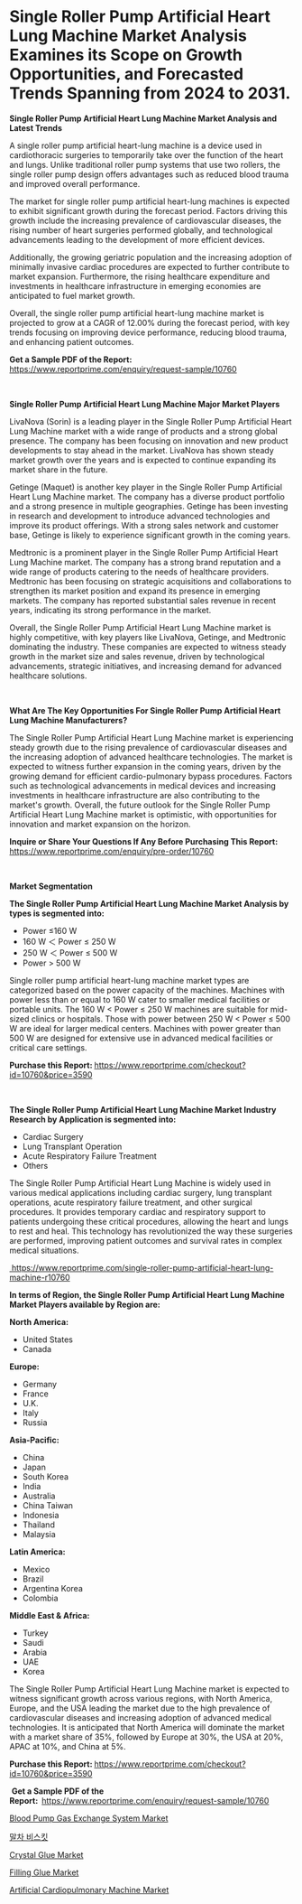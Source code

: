 <p><h1>Single Roller Pump Artificial Heart Lung Machine Market Analysis Examines its Scope on Growth Opportunities, and Forecasted Trends Spanning from 2024 to 2031.</h1></p><p><strong>Single Roller Pump Artificial Heart Lung Machine Market Analysis and Latest Trends</strong></p>
<p><p>A single roller pump artificial heart-lung machine is a device used in cardiothoracic surgeries to temporarily take over the function of the heart and lungs. Unlike traditional roller pump systems that use two rollers, the single roller pump design offers advantages such as reduced blood trauma and improved overall performance.</p><p>The market for single roller pump artificial heart-lung machines is expected to exhibit significant growth during the forecast period. Factors driving this growth include the increasing prevalence of cardiovascular diseases, the rising number of heart surgeries performed globally, and technological advancements leading to the development of more efficient devices.</p><p>Additionally, the growing geriatric population and the increasing adoption of minimally invasive cardiac procedures are expected to further contribute to market expansion. Furthermore, the rising healthcare expenditure and investments in healthcare infrastructure in emerging economies are anticipated to fuel market growth.</p><p>Overall, the single roller pump artificial heart-lung machine market is projected to grow at a CAGR of 12.00% during the forecast period, with key trends focusing on improving device performance, reducing blood trauma, and enhancing patient outcomes.</p></p>
<p><strong>Get a Sample PDF of the Report:&nbsp;</strong> <a href="https://www.reportprime.com/enquiry/request-sample/10760">https://www.reportprime.com/enquiry/request-sample/10760</a></p>
<p>&nbsp;</p>
<p><strong>Single Roller Pump Artificial Heart Lung Machine Major Market Players</strong></p>
<p><p>LivaNova (Sorin) is a leading player in the Single Roller Pump Artificial Heart Lung Machine market with a wide range of products and a strong global presence. The company has been focusing on innovation and new product developments to stay ahead in the market. LivaNova has shown steady market growth over the years and is expected to continue expanding its market share in the future.</p><p>Getinge (Maquet) is another key player in the Single Roller Pump Artificial Heart Lung Machine market. The company has a diverse product portfolio and a strong presence in multiple geographies. Getinge has been investing in research and development to introduce advanced technologies and improve its product offerings. With a strong sales network and customer base, Getinge is likely to experience significant growth in the coming years.</p><p>Medtronic is a prominent player in the Single Roller Pump Artificial Heart Lung Machine market. The company has a strong brand reputation and a wide range of products catering to the needs of healthcare providers. Medtronic has been focusing on strategic acquisitions and collaborations to strengthen its market position and expand its presence in emerging markets. The company has reported substantial sales revenue in recent years, indicating its strong performance in the market.</p><p>Overall, the Single Roller Pump Artificial Heart Lung Machine market is highly competitive, with key players like LivaNova, Getinge, and Medtronic dominating the industry. These companies are expected to witness steady growth in the market size and sales revenue, driven by technological advancements, strategic initiatives, and increasing demand for advanced healthcare solutions.</p></p>
<p>&nbsp;</p>
<p><strong>What Are The Key Opportunities For Single Roller Pump Artificial Heart Lung Machine Manufacturers?</strong></p>
<p><p>The Single Roller Pump Artificial Heart Lung Machine market is experiencing steady growth due to the rising prevalence of cardiovascular diseases and the increasing adoption of advanced healthcare technologies. The market is expected to witness further expansion in the coming years, driven by the growing demand for efficient cardio-pulmonary bypass procedures. Factors such as technological advancements in medical devices and increasing investments in healthcare infrastructure are also contributing to the market's growth. Overall, the future outlook for the Single Roller Pump Artificial Heart Lung Machine market is optimistic, with opportunities for innovation and market expansion on the horizon.</p></p>
<p><strong>Inquire or Share Your Questions If Any Before Purchasing This Report:</strong> <a href="https://www.reportprime.com/enquiry/pre-order/10760">https://www.reportprime.com/enquiry/pre-order/10760</a></p>
<p>&nbsp;</p>
<p><strong>Market Segmentation</strong></p>
<p><strong>The Single Roller Pump Artificial Heart Lung Machine Market Analysis by types is segmented into:</strong></p>
<p><ul><li>Power ≤160 W</li><li>160 W ＜ Power ≤ 250 W</li><li>250 W ＜ Power ≤ 500 W</li><li>Power > 500 W</li></ul></p>
<p><p>Single roller pump artificial heart-lung machine market types are categorized based on the power capacity of the machines. Machines with power less than or equal to 160 W cater to smaller medical facilities or portable units. The 160 W < Power ≤ 250 W machines are suitable for mid-sized clinics or hospitals. Those with power between 250 W < Power ≤ 500 W are ideal for larger medical centers. Machines with power greater than 500 W are designed for extensive use in advanced medical facilities or critical care settings.</p></p>
<p><strong>Purchase this Report:&nbsp;</strong><a href="https://www.reportprime.com/checkout?id=10760&price=3590">https://www.reportprime.com/checkout?id=10760&price=3590</a></p>
<p>&nbsp;</p>
<p><strong>The Single Roller Pump Artificial Heart Lung Machine Market Industry Research by Application is segmented into:</strong></p>
<p><ul><li>Cardiac Surgery</li><li>Lung Transplant Operation</li><li>Acute Respiratory Failure Treatment</li><li>Others</li></ul></p>
<p><p>The Single Roller Pump Artificial Heart Lung Machine is widely used in various medical applications including cardiac surgery, lung transplant operations, acute respiratory failure treatment, and other surgical procedures. It provides temporary cardiac and respiratory support to patients undergoing these critical procedures, allowing the heart and lungs to rest and heal. This technology has revolutionized the way these surgeries are performed, improving patient outcomes and survival rates in complex medical situations.</p></p>
<p><a href="https://www.reportprime.com/single-roller-pump-artificial-heart-lung-machine-r10760">&nbsp;https://www.reportprime.com/single-roller-pump-artificial-heart-lung-machine-r10760</a></p>
<p><strong>In terms of Region, the Single Roller Pump Artificial Heart Lung Machine Market Players available by Region are:</strong></p>
<p>
    <p> <strong> North America: </strong>
        <ul>
            <li>United States</li>
            <li>Canada</li>
        </ul>
        </p> 
    <p> <strong> Europe: </strong>
        <ul>
            <li>Germany</li>
            <li>France</li>
            <li>U.K.</li>
            <li>Italy</li>
            <li>Russia</li>
        </ul>
        </p> 
    <p> <strong> Asia-Pacific: </strong>
        <ul>
            <li>China</li>
            <li>Japan</li>
            <li>South Korea</li>
            <li>India</li>
            <li>Australia</li>
            <li>China Taiwan</li>
            <li>Indonesia</li>
            <li>Thailand</li>
            <li>Malaysia</li>
        </ul>
        </p> 
    <p> <strong> Latin America: </strong>
        <ul>
            <li>Mexico</li>
            <li>Brazil</li>
            <li>Argentina Korea</li>
            <li>Colombia</li>
        </ul>
        </p> 
    <p> <strong> Middle East & Africa: </strong>
        <ul>
            <li>Turkey</li>
            <li>Saudi</li>
            <li>Arabia</li>
            <li>UAE</li>
            <li>Korea</li>
        </ul>
    </p>
    </p>
<p><p>The Single Roller Pump Artificial Heart Lung Machine market is expected to witness significant growth across various regions, with North America, Europe, and the USA leading the market due to the high prevalence of cardiovascular diseases and increasing adoption of advanced medical technologies. It is anticipated that North America will dominate the market with a market share of 35%, followed by Europe at 30%, the USA at 20%, APAC at 10%, and China at 5%.</p></p>
<p><strong>Purchase this Report: </strong><a href="https://www.reportprime.com/checkout?id=10760&price=3590">https://www.reportprime.com/checkout?id=10760&price=3590</a></p>
<p>&nbsp;<strong>Get a Sample PDF of the Report:&nbsp;&nbsp;</strong><a href="https://www.reportprime.com/enquiry/request-sample/10760">https://www.reportprime.com/enquiry/request-sample/10760</a></p>
<p><strong></strong></p>
<p><p><a href="https://github.com/jsmusil/Market-Research-Report-List-2/blob/main/blood-pump-gas-exchange-system-market.md">Blood Pump Gas Exchange System Market</a></p><p><a href="https://github.com/iansanftyord09878/Market-Research-Report-List-1/blob/main/171517722100.md">말차 비스킷</a></p><p><a href="https://issuu.com/reportprime-2/docs/crystal-glue-market-size-2030.pptx">Crystal Glue Market</a></p><p><a href="https://issuu.com/reportprime-2/docs/filling-glue-market-size-2030.pptx">Filling Glue Market</a></p><p><a href="https://github.com/yemakinde/Market-Research-Report-List-2/blob/main/artificial-cardiopulmonary-machine-market.md">Artificial Cardiopulmonary Machine Market</a></p></p>